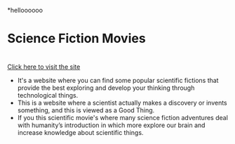*helloooooo


# Science Fiction Movies<h1>

[Click here to visit the site](https://primo-solutions.netlify.app/)

- It's a website where you can find some popular scientific fictions that provide the best exploring and develop your thinking through technological things.
- This is a website where a scientist actually makes a discovery or invents something, and this is viewed as a Good Thing.
- If you this scientific movie's where many science fiction adventures deal with humanity’s introduction in which more explore our brain and increase knowledge about scientific things.

